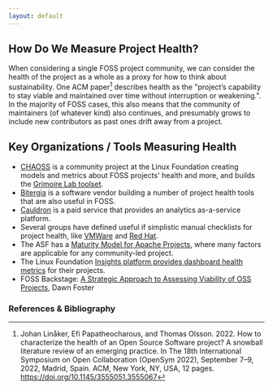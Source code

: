 ```yaml
---
layout: default
---
```


## How Do We Measure Project Health?

When considering a single FOSS project community, we can consider the health of the project as a whole as a proxy for how to think about sustainability.  One ACM paper[^1] describes health as the "project’s capability to stay viable and maintained over time without interruption or weakening.".  In the majority of FOSS cases, this also means that the community of maintainers (of whatever kind) also continues, and presumably grows to include new contributors as past ones drift away from a project.


## Key Organizations / Tools Measuring Health

- [CHAOSS](https://chaoss.community/) is a community project at the Linux Foundation creating models and metrics about FOSS projects' health and more, and builds the [Grimoire Lab toolset](https://chaoss.github.io/grimoirelab/).
- [Bitergia](https://bitergia.com/) is a software vendor building a number of project health tools that are also useful in FOSS.
- [Cauldron](https://cauldron.io/) is a paid service that provides an analytics as-a-service platform.
- Several groups have defined useful if simplistic manual checklists for project health, like [VMWare](https://github.com/vmware-tanzu/community-engagement/blob/main/HEALTHCHECKS.md) and [Red Hat](https://www.redhat.com/en/resources/open-source-project-health-checklist).
- The ASF has a [Maturity Model for Apache Projects](https://community.apache.org/apache-way/apache-project-maturity-model.html), where many factors are applicable for any community-led project.
- The Linux Foundation [Insights platform provides dashboard health metrics](https://insights-v2.lfx.linuxfoundation.org/projects) for their projects.
- FOSS Backstage: [A Strategic Approach to Assessing Viability of OSS Projects](https://24.foss-backstage.de/sessions/?id=3DHGWR), Dawn Foster


### References & Bibliography

[^1]: Johan Linåker, Efi Papatheocharous, and Thomas Olsson. 2022. How to characterize the health of an Open Source Software project? A snowball literature review of an emerging practice. In The 18th International Symposium on Open Collaboration (OpenSym 2022), September 7–9, 2022, Madrid, Spain. ACM, New York, NY, USA, 12 pages. https://doi.org/10.1145/3555051.3555067
[^2]: Jansen, S. (2014). Measuring the health of open source software ecosystems: Beyond the scope of project health. Information and Software Technology, 56(11), 1508-1519. DOI: https://doi.org/10.1016/j.infsof.2014.04.006 
[^3]: Manikas, K., & Hansen, K. M. (2013). Reviewing the health of software ecosystems–a conceptual framework proposal. In Proceedings of the 5th international workshop on software ecosystems (IWSECO) (pp. 33-44). https://citeseerx.ist.psu.edu/document?repid=rep1&type=pdf&doi=5c99687980b082557f973b176cd6d693648066c9#page=30